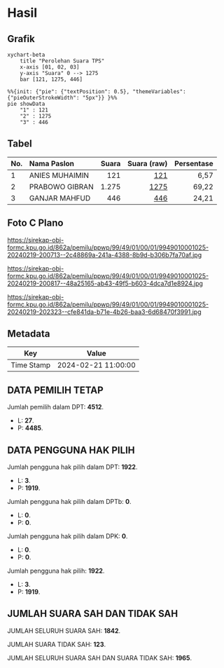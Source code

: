 # Hasil

## Grafik

```mermaid
xychart-beta
    title "Perolehan Suara TPS"
    x-axis [01, 02, 03]
    y-axis "Suara" 0 --> 1275
    bar [121, 1275, 446]
```

```mermaid
%%{init: {"pie": {"textPosition": 0.5}, "themeVariables": {"pieOuterStrokeWidth": "5px"}} }%%
pie showData
    "1" : 121
    "2" : 1275
    "3" : 446
```

## Tabel

| No. | Nama Paslon    | Suara | Suara (raw) | Persentase |
|:--- |:-------------- | -----:| -----------:| ----------:|
| 1   | ANIES MUHAIMIN | 121   | [121][p-1]  | 6,57       |
| 2   | PRABOWO GIBRAN | 1.275 | [1275][p-2] | 69,22      |
| 3   | GANJAR MAHFUD  | 446   | [446][p-3]  | 24,21      |


[p-1]: https://github.com/gigit-pemilu/pemilu-2024-99-luar-negeri/blob/main/pilpres/hitung-suara/sub/99-luar-negeri/sub/49-hong-kong-republik-rakyat-tiongkok/sub/01-hong-kong-republik-rakyat-tiongkok/sub/0001-hong-kong-republik-rakyat-tiongkok/sub/025-pos-021/sub/paslon-1.txt
[p-2]: https://github.com/gigit-pemilu/pemilu-2024-99-luar-negeri/blob/main/pilpres/hitung-suara/sub/99-luar-negeri/sub/49-hong-kong-republik-rakyat-tiongkok/sub/01-hong-kong-republik-rakyat-tiongkok/sub/0001-hong-kong-republik-rakyat-tiongkok/sub/025-pos-021/sub/paslon-2.txt
[p-3]: https://github.com/gigit-pemilu/pemilu-2024-99-luar-negeri/blob/main/pilpres/hitung-suara/sub/99-luar-negeri/sub/49-hong-kong-republik-rakyat-tiongkok/sub/01-hong-kong-republik-rakyat-tiongkok/sub/0001-hong-kong-republik-rakyat-tiongkok/sub/025-pos-021/sub/paslon-3.txt

## Foto C Plano

https://sirekap-obj-formc.kpu.go.id/862a/pemilu/ppwp/99/49/01/00/01/9949010001025-20240219-200713--2c48869a-241a-4388-8b9d-b306b7fa70af.jpg

https://sirekap-obj-formc.kpu.go.id/862a/pemilu/ppwp/99/49/01/00/01/9949010001025-20240219-200817--48a25165-ab43-49f5-b603-4dca7d1e8924.jpg

https://sirekap-obj-formc.kpu.go.id/862a/pemilu/ppwp/99/49/01/00/01/9949010001025-20240219-202323--cfe841da-b71e-4b26-baa3-6d68470f3991.jpg


## Metadata

| Key        | Value               |
| ---------- | ------------------- |
| Time Stamp | 2024-02-21 11:00:00 |


## DATA PEMILIH TETAP

Jumlah pemilih dalam DPT: **4512**.
 * L: **27**.
 * P: **4485**.

## DATA PENGGUNA HAK PILIH

Jumlah pengguna hak pilih dalam DPT: **1922**.
 * L: **3**.
 * P: **1919**.

Jumlah pengguna hak pilih dalam DPTb: **0**.
 * L: **0**.
 * P: **0**.

Jumlah pengguna hak pilih dalam DPK: **0**.
 * L: **0**.
 * P: **0**.

Jumlah pengguna hak pilih: **1922**.
 * L: **3**.
 * P: **1919**.

## JUMLAH SUARA SAH DAN TIDAK SAH

JUMLAH SELURUH SUARA SAH: **1842**.

JUMLAH SUARA TIDAK SAH: **123**.

JUMLAH SELURUH SUARA SAH DAN SUARA TIDAK SAH: **1965**.


